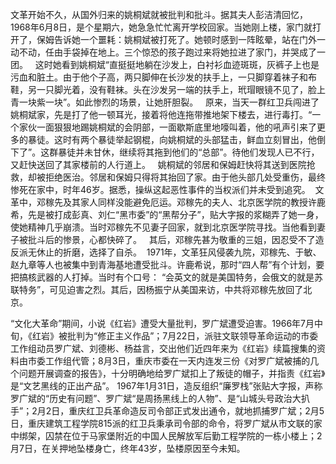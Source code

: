 文革开始不久，从国外归来的姚桐斌就被批判和批斗。据其夫人彭洁清回忆，1968年6月8日，是个星期六，她急急忙忙离开学校回家。当她刚上楼，家门就打开了，保姆告诉她一个噩耗：姚桐斌被打死了。她顿时感到一阵眩晕，站在门外一动不动，任由手袋掉在地上。三个惊恐的孩子跑过来将她拉进了家门，并哭成了一团。  
这时她看到姚桐斌“直挺挺地躺在沙发上，白衬衫血迹斑斑，灰裤子上也是污血和脏土。由于他个子高，两只脚伸在长沙发的扶手上，一只脚穿着袜子和布鞋，另一只脚光着，没有鞋袜。头在沙发另一端的扶手上，玳瑁眼镜不见了，脸上青一块紫一块”。如此惨烈的场景，让她肝胆裂。  
原来，当天一群红卫兵闯进了姚桐斌家，先是打了他一顿耳光，接着将他连拖带推地架下楼去，进行毒打。“一个家伙一面狠狠地踢姚桐斌的会阴部，一面歇斯底里地嚎叫着，他的吼声引来了更多的暴徒。这时有两个暴徒举起钢棍，向姚桐斌的头部猛击，鲜血立刻冒出，他倒下了”。这群暴徒并未甘休，继续将其拖到他们的“总部”。待他们发现人已不行，又赶快送回了其家楼前的人行道上。  
姚桐斌的邻居和保姆赶快将其送到医院抢救，却被拒绝医治。邻居和保姆只得将其抬回了家。由于他头部几处受重伤，最终惨死在家中，时年46岁。据悉，操纵这起恶性事件的当权派们并未受到追究。 
文革中，邓稼先及其家人同样没能避免厄运。邓稼先的夫人、北京医学院的教授许鹿希，先是被打成彭真、刘仁“黑市委”的“黑帮分子”，贴大字报的浆糊弄了她一身，使她精神几乎崩溃。当时邓稼先不见妻子回家，就到北京医学院寻找。当他看到妻子被批斗后的惨景，心都快碎了。  
其后，邓稼先甚为敬重的三姐，因忍受不了造反派无休止的折磨，选择了自杀。  1971年，文革狂风侵袭九院，邓稼先、于敏、赵九章等人也被集中到青海基地遭受批斗。许鹿希说，那时“四人帮”有个计划，要把搞核武器的人打掉。当时有个口号： “会英文的就是美国特务，会俄文的就是苏联特务”，可见迫害之烈。其后，因杨振宁从美国来访，中共将邓稼先放回了北京。

“文化大革命”期间，小说《红岩》遭受大量批判，罗广斌遭受迫害。1966年7月中旬，《红岩》被批判为“修正主义作品”；7月22日，派驻文联领导革命运动的市委工作组动员罗广斌、刘德彬、杨益言，交出他们近四年来为《红岩》续篇搜集的资料由市委工作组代管；8月3日，重庆市委在一天内连发三份《对罗广斌被捕的几个问题开展调查的报告》，十分明确地给罗广斌扣上了叛徒的帽子，并指责《红岩》是“文艺黑线的正出产品”。 
1967年1月31日，造反组织“廉罗栈”张贴大字报，声称罗广斌的“历史有问题”、罗广斌“是周扬黑线上的人物”、是“山城头号政治大扒手”；2月2日，重庆红卫兵革命造反司令部正式发出通令，就地抓捕罗广斌；2月5日，重庆建筑工程学院815派的红卫兵秉承司令部的命令，将罗广斌从市文联的家中绑架，囚禁在位于马家堡附近的中国人民解放军后勤工程学院的一栋小楼上；2月7日，在关押地坠楼身亡，终年43岁，坠楼原因至今未知。